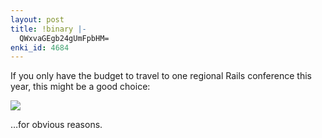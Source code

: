 ```yaml
---
layout: post
title: !binary |-
  QWxvaGEgb24gUmFpbHM=
enki_id: 4684
---
```


If you only have the budget to travel to one regional Rails conference
this year, this might be a good choice:

<a href="http://alohaonrails.com"><img src="http://www.alohaonrails.com/wp-content/uploads/2009/05/aor_spkr.jpg"/></a>

…for obvious reasons.
